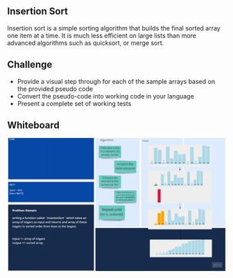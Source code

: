 ## Insertion Sort

Insertion sort is a simple sorting algorithm that builds the final sorted array one item at a time. It is much less efficient on large lists than more advanced algorithms such as quicksort, or merge sort.

## Challenge

- Provide a visual step through for each of the sample arrays based on the provided pseudo code
- Convert the pseudo-code into working code in your language
- Present a complete set of working tests

## Whiteboard

![](./assets/insertionSort.jpg)
